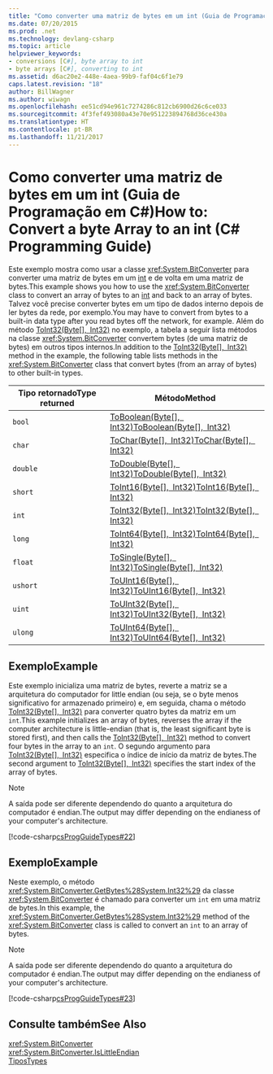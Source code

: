 ```yaml
---
title: "Como converter uma matriz de bytes em um int (Guia de Programação em C#)"
ms.date: 07/20/2015
ms.prod: .net
ms.technology: devlang-csharp
ms.topic: article
helpviewer_keywords:
- conversions [C#], byte array to int
- byte arrays [C#], converting to int
ms.assetid: d6ac20e2-448e-4aea-99b9-faf04c6f1e79
caps.latest.revision: "18"
author: BillWagner
ms.author: wiwagn
ms.openlocfilehash: ee51cd94e961c7274286c812cb6900d26c6ce033
ms.sourcegitcommit: 4f3fef493080a43e70e951223894768d36ce430a
ms.translationtype: HT
ms.contentlocale: pt-BR
ms.lasthandoff: 11/21/2017
---
```

# <a name="how-to-convert-a-byte-array-to-an-int-c-programming-guide"></a><span data-ttu-id="acce7-102">Como converter uma matriz de bytes em um int (Guia de Programação em C#)</span><span class="sxs-lookup"><span data-stu-id="acce7-102">How to: Convert a byte Array to an int (C# Programming Guide)</span></span>
<span data-ttu-id="acce7-103">Este exemplo mostra como usar a classe <xref:System.BitConverter> para converter uma matriz de bytes em um [int](../../../csharp/language-reference/keywords/int.md) e de volta em uma matriz de bytes.</span><span class="sxs-lookup"><span data-stu-id="acce7-103">This example shows you how to use the <xref:System.BitConverter> class to convert an array of bytes to an [int](../../../csharp/language-reference/keywords/int.md) and back to an array of bytes.</span></span> <span data-ttu-id="acce7-104">Talvez você precise converter bytes em um tipo de dados interno depois de ler bytes da rede, por exemplo.</span><span class="sxs-lookup"><span data-stu-id="acce7-104">You may have to convert from bytes to a built-in data type after you read bytes off the network, for example.</span></span> <span data-ttu-id="acce7-105">Além do método [ToInt32(Byte\[\], Int32)](xref:System.BitConverter.ToInt32(System.Byte[],System.Int32)) no exemplo, a tabela a seguir lista métodos na classe <xref:System.BitConverter> convertem bytes (de uma matriz de bytes) em outros tipos internos.</span><span class="sxs-lookup"><span data-stu-id="acce7-105">In addition to the [ToInt32(Byte\[\], Int32)](xref:System.BitConverter.ToInt32(System.Byte[],System.Int32)) method in the example, the following table lists methods in the <xref:System.BitConverter> class that convert bytes (from an array of bytes) to other built-in types.</span></span>  
  
|<span data-ttu-id="acce7-106">Tipo retornado</span><span class="sxs-lookup"><span data-stu-id="acce7-106">Type returned</span></span>|<span data-ttu-id="acce7-107">Método</span><span class="sxs-lookup"><span data-stu-id="acce7-107">Method</span></span>|  
|-------------------|------------|  
|`bool`|<span data-ttu-id="acce7-108">[ToBoolean(Byte\[\], Int32)](xref:System.BitConverter.ToBoolean(System.Byte[],System.Int32))</span><span class="sxs-lookup"><span data-stu-id="acce7-108">[ToBoolean(Byte\[\], Int32)](xref:System.BitConverter.ToBoolean(System.Byte[],System.Int32))</span></span>|  
|`char`|<span data-ttu-id="acce7-109">[ToChar(Byte\[\], Int32)](xref:System.BitConverter.ToChar(System.Byte[],System.Int32))</span><span class="sxs-lookup"><span data-stu-id="acce7-109">[ToChar(Byte\[\], Int32)](xref:System.BitConverter.ToChar(System.Byte[],System.Int32))</span></span>|  
|`double`|<span data-ttu-id="acce7-110">[ToDouble(Byte\[\], Int32)](xref:System.BitConverter.ToDouble(System.Byte[],System.Int32))</span><span class="sxs-lookup"><span data-stu-id="acce7-110">[ToDouble(Byte\[\], Int32)](xref:System.BitConverter.ToDouble(System.Byte[],System.Int32))</span></span>|  
|`short`|<span data-ttu-id="acce7-111">[ToInt16(Byte\[\], Int32)](xref:System.BitConverter.ToInt16(System.Byte[],System.Int32))</span><span class="sxs-lookup"><span data-stu-id="acce7-111">[ToInt16(Byte\[\], Int32)](xref:System.BitConverter.ToInt16(System.Byte[],System.Int32))</span></span>|  
|`int`|<span data-ttu-id="acce7-112">[ToInt32(Byte\[\], Int32)](xref:System.BitConverter.ToInt32(System.Byte[],System.Int32))</span><span class="sxs-lookup"><span data-stu-id="acce7-112">[ToInt32(Byte\[\], Int32)](xref:System.BitConverter.ToInt32(System.Byte[],System.Int32))</span></span>|  
|`long`|<span data-ttu-id="acce7-113">[ToInt64(Byte\[\], Int32)](xref:System.BitConverter.ToInt64(System.Byte[],System.Int32))</span><span class="sxs-lookup"><span data-stu-id="acce7-113">[ToInt64(Byte\[\], Int32)](xref:System.BitConverter.ToInt64(System.Byte[],System.Int32))</span></span>|  
|`float`|<span data-ttu-id="acce7-114">[ToSingle(Byte\[\], Int32)](xref:System.BitConverter.ToSingle(System.Byte[],System.Int32))</span><span class="sxs-lookup"><span data-stu-id="acce7-114">[ToSingle(Byte\[\], Int32)](xref:System.BitConverter.ToSingle(System.Byte[],System.Int32))</span></span>|  
|`ushort`|<span data-ttu-id="acce7-115">[ToUInt16(Byte\[\], Int32)](xref:System.BitConverter.ToUInt16(System.Byte[],System.Int32))</span><span class="sxs-lookup"><span data-stu-id="acce7-115">[ToUInt16(Byte\[\], Int32)](xref:System.BitConverter.ToUInt16(System.Byte[],System.Int32))</span></span>|  
|`uint`|<span data-ttu-id="acce7-116">[ToUInt32(Byte\[\], Int32)](xref:System.BitConverter.ToUInt32(System.Byte[],System.Int32))</span><span class="sxs-lookup"><span data-stu-id="acce7-116">[ToUInt32(Byte\[\], Int32)](xref:System.BitConverter.ToUInt32(System.Byte[],System.Int32))</span></span>|  
|`ulong`|<span data-ttu-id="acce7-117">[ToUInt64(Byte\[\], Int32)](xref:System.BitConverter.ToUInt64(System.Byte[],System.Int32))</span><span class="sxs-lookup"><span data-stu-id="acce7-117">[ToUInt64(Byte\[\], Int32)](xref:System.BitConverter.ToUInt64(System.Byte[],System.Int32))</span></span>|  
  
## <a name="example"></a><span data-ttu-id="acce7-118">Exemplo</span><span class="sxs-lookup"><span data-stu-id="acce7-118">Example</span></span>  
 <span data-ttu-id="acce7-119">Este exemplo inicializa uma matriz de bytes, reverte a matriz se a arquitetura do computador for little endian (ou seja, se o byte menos significativo for armazenado primeiro) e, em seguida, chama o método [ToInt32(Byte\[\], Int32)](xref:System.BitConverter.ToInt32(System.Byte[],System.Int32)) para converter quatro bytes da matriz em um `int`.</span><span class="sxs-lookup"><span data-stu-id="acce7-119">This example initializes an array of bytes, reverses the array if the computer architecture is little-endian (that is, the least significant byte is stored first), and then calls the [ToInt32(Byte\[\], Int32)](xref:System.BitConverter.ToInt32(System.Byte[],System.Int32)) method to convert four bytes in the array to an `int`.</span></span> <span data-ttu-id="acce7-120">O segundo argumento para [ToInt32(Byte\[\], Int32)](xref:System.BitConverter.ToInt32(System.Byte[],System.Int32)) especifica o índice de início da matriz de bytes.</span><span class="sxs-lookup"><span data-stu-id="acce7-120">The second argument to [ToInt32(Byte\[\], Int32)](xref:System.BitConverter.ToInt32(System.Byte[],System.Int32)) specifies the start index of the array of bytes.</span></span>  
  
> [!NOTE]
>  <span data-ttu-id="acce7-121">A saída pode ser diferente dependendo do quanto a arquitetura do computador é endian.</span><span class="sxs-lookup"><span data-stu-id="acce7-121">The output may differ depending on the endianess of your computer's architecture.</span></span>  
  
 [!code-csharp[csProgGuideTypes#22](../../../csharp/programming-guide/nullable-types/codesnippet/CSharp/how-to-convert-a-byte-array-to-an-int_1.cs)]  
  
## <a name="example"></a><span data-ttu-id="acce7-122">Exemplo</span><span class="sxs-lookup"><span data-stu-id="acce7-122">Example</span></span>  
 <span data-ttu-id="acce7-123">Neste exemplo, o método <xref:System.BitConverter.GetBytes%28System.Int32%29> da classe <xref:System.BitConverter> é chamado para converter um `int` em uma matriz de bytes.</span><span class="sxs-lookup"><span data-stu-id="acce7-123">In this example, the <xref:System.BitConverter.GetBytes%28System.Int32%29> method of the <xref:System.BitConverter> class is called to convert an `int` to an array of bytes.</span></span>  
  
> [!NOTE]
>  <span data-ttu-id="acce7-124">A saída pode ser diferente dependendo do quanto a arquitetura do computador é endian.</span><span class="sxs-lookup"><span data-stu-id="acce7-124">The output may differ depending on the endianess of your computer's architecture.</span></span>  
  
 [!code-csharp[csProgGuideTypes#23](../../../csharp/programming-guide/nullable-types/codesnippet/CSharp/how-to-convert-a-byte-array-to-an-int_2.cs)]  
  
## <a name="see-also"></a><span data-ttu-id="acce7-125">Consulte também</span><span class="sxs-lookup"><span data-stu-id="acce7-125">See Also</span></span>  
 <xref:System.BitConverter>  
 <xref:System.BitConverter.IsLittleEndian>  
 [<span data-ttu-id="acce7-126">Tipos</span><span class="sxs-lookup"><span data-stu-id="acce7-126">Types</span></span>](../../../csharp/programming-guide/types/index.md)
